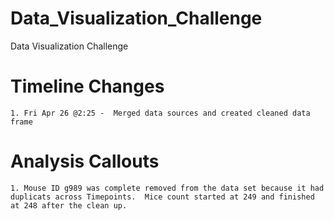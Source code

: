 # Data_Visualization_Challenge
Data Visualization Challenge
# Timeline Changes
    1. Fri Apr 26 @2:25 -  Merged data sources and created cleaned data frame

# Analysis Callouts
    1. Mouse ID g989 was complete removed from the data set because it had duplicats across Timepoints.  Mice count started at 249 and finished at 248 after the clean up. 